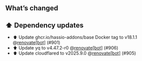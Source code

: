 ## What’s changed
## ⬆️ Dependency updates

- ⬆️ Update ghcr.io/hassio-addons/base Docker tag to v18.1.1 @[renovate[bot]](https://github.com/apps/renovate) (#901)
- ⬆️ Update yq to v4.47.2-r0 @[renovate[bot]](https://github.com/apps/renovate) (#906)
- ⬆️ Update cloudflared to v2025.9.0 @[renovate[bot]](https://github.com/apps/renovate) (#905)
